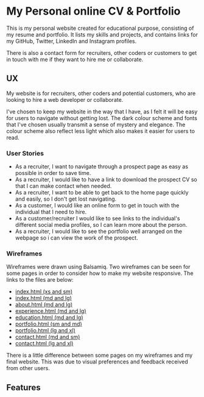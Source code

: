 # My Personal online CV & Portfolio 

This is my personal website created for educational purpose, consisting of my resume and portfolio. It lists my skills and projects, and contains links for my GitHub, Twitter, LinkedIn and Instagram profiles.

There is also a contact form for recruiters, other coders or customers to get in touch with me if they want to hire me or collaborate.

## UX

My website is for recruiters, other coders and potential customers, who are looking to hire a web developer or collaborate.  

I've chosen to keep my website in the way that I have, as I felt it will be easy for users to navigate without getting lost. The dark colour scheme and fonts that I've chosen usually transmit a sense of mystery and elegance. The colour scheme also reflect less light which also makes it easier for users to read.
 
### User Stories

- As a recruiter, I want to navigate through a prospect page as easy as possible in order to save time.
- As a recruiter, I would like to have a link to download the prospect CV so that I can make contact when needed. 
- As a recruiter, I want to be able to get back to the home page quickly and easily, so I don't get lost navigating. 
- As a customer, I would like an online form to get in touch with the individual that I need to hire. 
- As a customer/recruiter I would like to see links to the individual's different social media profiles, so I can learn more about the person.
- As a recruiter, I would like to see the portfolio well arranged on the webpage so  i can view the work of the prospect.

 
### Wireframes

Wireframes were drawn using Balsamiq. Two wireframes can be seen for some pages in order to consider how to make my website responsive. The links to the files are below:

- [index.html (xs and sm)](https://github.com/zeek-mansur/web-page-repo/blob/master/wireframes/New%20Wireframe%207.png)
- [index.html (md and lg)](https://github.com/zeek-mansur/web-page-repo/blob/master/wireframes/New%20Wireframe%201.png)
- [about.html (md and lg)](https://github.com/zeek-mansur/web-page-repo/blob/master/wireframes/New%20Wireframe%202.png)
- [experience.html (md and lg)](https://github.com/zeek-mansur/web-page-repo/blob/master/wireframes/New%20Wireframe%203.png)
- [education.html (md and lg)](https://github.com/zeek-mansur/web-page-repo/blob/master/wireframes/New%20Wireframe%204.png)
- [portfolio.html (sm and md)](https://github.com/zeek-mansur/web-page-repo/blob/master/wireframes/New%20Wireframe%209.png)
- [portfolio.html (lg and xl)](https://github.com/zeek-mansur/web-page-repo/blob/master/wireframes/New%20Wireframe%205.png)
- [contact.html (md and sm)](https://github.com/zeek-mansur/web-page-repo/blob/master/wireframes/New%20Wireframe%208.png)
- [contact.html (lg and xl)](https://github.com/zeek-mansur/web-page-repo/blob/master/wireframes/New%20Wireframe%206.png)

There is a little difference between some pages on my wireframes and my final website. This was due to visual preferences and feedback received from other users.

## Features


